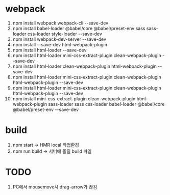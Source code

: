 # webpack

1. npm install webpack webpack-cli --save-dev
2. npm install babel-loader @babel/core @babel/preset-env sass sass-loader css-loader style-loader --save-dev
3. npm install webpack-dev-server --save-dev
4. npm install --save-dev html-webpack-plugin
5. npm install html-loader --save-dev
6. npm install html-loader mini-css-extract-plugin clean-webpack-plugin --save-dev
7. npm install html-loader clean-webpack-plugin html-webpack-plugin --save-dev
8. npm install html-loader mini-css-extract-plugin clean-webpack-plugin html-webpack-plugin --save-dev
9. npm install html-loader mini-css-extract-plugin clean-webpack-plugin html-webpack-plugin --save-dev
10. npm install mini-css-extract-plugin clean-webpack-plugin html-webpack-plugin sass-loader sass css-loader babel-loader @babel/core @babel/preset-env --save-dev

# build

1. npm start -> HMR local 작업환경
2. npm run build -> 서버에 올릴 build 파일

# TODO

1. PC에서 mousemove시 drag-arrow가 끊김
